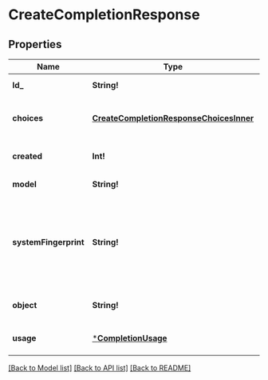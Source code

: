 # CreateCompletionResponse

## Properties
Name | Type | Description | Notes
------------ | ------------- | ------------- | -------------
**Id_** | **String!** | A unique identifier for the completion. | [default to null]
**choices** | [**CreateCompletionResponseChoicesInner**](CreateCompletionResponse_choices_inner.md) | The list of completion choices the model generated for the input prompt. | [default to null]
**created** | **Int!** | The Unix timestamp (in seconds) of when the completion was created. | [default to null]
**model** | **String!** | The model used for completion. | [default to null]
**systemFingerprint** | **String!** | This fingerprint represents the backend configuration that the model runs with.  Can be used in conjunction with the &#x60;seed&#x60; request parameter to understand when backend changes have been made that might impact determinism.  | [optional] [default to null]
**object** | **String!** | The object type, which is always \&quot;text_completion\&quot; | [default to null]
**usage** | [***CompletionUsage**](CompletionUsage.md) |  | [optional] [default to null]

[[Back to Model list]](../README.md#documentation-for-models) [[Back to API list]](../README.md#documentation-for-api-endpoints) [[Back to README]](../README.md)


